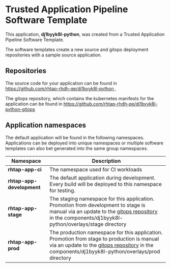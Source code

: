 # Trusted Application Pipeline Software Template

This application, **dj1byyk8l-python**, was created from a Trusted Application Pipeline Software Template.

The software templates create a new source and gitops deployment repositories with a sample source application. 

## Repositories

The source code for your application can be found in [https://github.com/rhtap-rhdh-qe/dj1byyk8l-python ](https://github.com/rhtap-rhdh-qe/dj1byyk8l-python ).
 
The gitops repository, which contains the kubernetes manifests for the application can be found in 
[https://github.com/rhtap-rhdh-qe/dj1byyk8l-python-gitops ](https://github.com/rhtap-rhdh-qe/dj1byyk8l-python-gitops ) 

## Application namespaces 

The default application will be found in the following namespaces. Applications can be deployed into unique namespaces or multiple software templates can also bet generated into the same group namespaces.  

|  Namespace   |  Description   |  
| -------- | -------- |
| **rhtap-app-ci** | The namespace used for CI workloads |
| **rhtap-app-development** | The default application during development. Every build will be deployed to this namespace for testing. |
| **rhtap-app-stage** | The staging namespace for this application. Promotion from development to stage is manual via an update to the [gitops repository](https://github.com/rhtap-rhdh-qe/dj1byyk8l-python-gitops ) in the components/dj1byyk8l-python/overlays/stage directory |
| **rhtap-app-prod** | The production namespace for this application. Promotion from stage to production is manual via an update to the [gitops repository](https://github.com/rhtap-rhdh-qe/dj1byyk8l-python-gitops ) in the components/dj1byyk8l-python/overlays/prod directory |